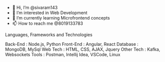 - 👋 Hi, I’m @sivaram143
- 👀 I’m interested in Web Development
- 🌱 I’m currently learning Microfrontend concepts
- 📫 How to reach me @8019133783


Languages, Frameworks and Technologies

Back-End : Node.js, Python
Front-End : Angular, React
Database : MongoDB, MySql
Web Tech : HTML, CSS, AJAX, Jquery
Other Tech : Kafka, Websockets
Tools : Postman, Intellij Idea, VSCode, Linux
